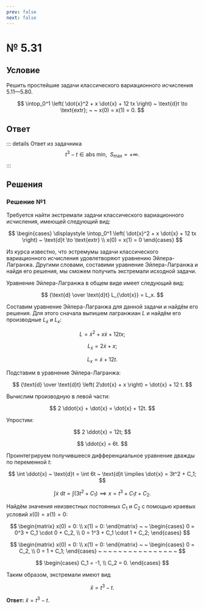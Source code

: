 ```yaml
---
prev: false
next: false
---
```


# № 5.31

## Условие

Решить простейшие задачи классического вариационного исчисления 5.11—5.80.

$$
\intop_0^1 \left(
    \dot{x}^2 + x \dot{x} + 12 tx
\right) ~ \text{d}t \to \text{extr}; ~ ~ x(0) = x(1) = 0.
$$

## Ответ

::: details Ответ из задачника
$$
t^3 - t \in \text{abs min}, ~ ~ S_\max = + \infty.
$$
:::

## Решения

### Решение №1

Требуется найти экстремали задачи классического вариационного исчисления, имеющей следующий вид:

$$
\begin{cases}
\displaystyle \intop_0^1 \left(
    \dot{x}^2 + x \dot{x} + 12 tx
\right) ~ \text{d}t \to \text{extr} \\
x(0) = x(1) = 0
\end{cases}
$$

Из курса известно, что эстремумы задачи классического вариационного исчисления удовлетворяют уравнению Эйлера-Лагранжа. Другими словами, составими уравнение Эйлера-Лагранжа и найдя его решения, мы сможем получить экстремали исходной задачи.

Уравнение Эйлера-Лагранжа в общем виде имеет следующий вид:

$$
{\text{d} \over \text{d}t} L_{\dot{x}} = L_x.
$$

Составим уравнение Эйлера-Лагранжа для данной задачи и найдём его решения. Для этого сначала выпишем лагранжиан $L$ и найдём его производные $L_{\dot{x}}$ и $L_x$:

$$
L = \dot{x}^2 + x \dot{x} + 12 tx;
$$

$$
L_{\dot{x}} = 2\dot{x} + x;
$$

$$
L_x = \dot{x} + 12t.
$$

Подставим в уравнение Эйлера-Лагранжа:

$$
{\text{d} \over \text{d}t} \left(
    2\dot{x} + x
\right) = \dot{x} + 12 t.
$$

Вычислим производную в левой части:

$$
2 \ddot{x} + \dot{x} = \dot{x} + 12t.
$$

Упростим:

$$
2 \ddot{x} = 12t;
$$

$$
\ddot{x} = 6t.
$$

Проинтегрируем получившееся дифференциальное уравнение дважды по переменной $t$:

$$
\int \ddot{x} ~ \text{d}t = \int 6t ~ \text{d}t
\implies \dot{x} = 3t^2 + C_1;
$$

$$
\int \dot{x} ~ \text{d}t = \int \left(
    3t^2 + C_1
\right)
\implies x = t^3 + C_1 t + C_2.
$$

Найдём значения неизвестных постоянных $C_1$ и $C_2$ с помощью краевых условий $x(0) = x(1) = 0$:

$$
\begin{matrix}
x(0) = 0: \\
x(1) = 0:
\end{matrix}
~ ~ 
\begin{cases}
0 = 0^3 + C_1 \cdot 0 + C_2, \\
0 = 1^3 + C_1 \cdot 1 + C_2;
\end{cases}
$$

$$
\begin{matrix}
x(0) = 0: \\
x(1) = 0:
\end{matrix}
~ ~ 
\begin{cases}
0 = C_2, \\
0 = 1 + C_1;
\end{cases}
~ ~ ~ ~ ~ ~ ~ ~ ~ ~ ~ ~ ~ ~ ~ ~
$$

$$
\begin{cases}
C_1 = -1, \\
C_2 = 0.
\end{cases}
$$

Таким образом, экстремали имеют вид

$$
\hat{x} = t^3 - t.
$$

**Ответ:** $\hat{x} = t^3 - t$.
